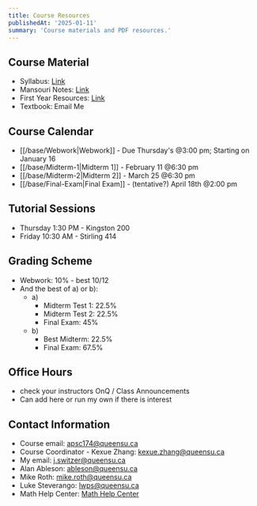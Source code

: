 ```yaml
---
title: Course Resources
publishedAt: '2025-01-11'
summary: 'Course materials and PDF resources.'
---
```


## Course Material

- Syllabus: [Link](/base/Syllabus2025.pdf)
- Mansouri Notes: [Link](/base/Mansouri-Notes.pdf)
- First Year Resources: [Link](/base/First-Year-Resources.pdf)
- Textbook: Email Me

## Course Calendar

- [[/base/Webwork|Webwork]] - Due Thursday's @3:00 pm; Starting on January 16
- [[/base/Midterm-1|Midterm 1]] - February 11 @6:30 pm
- [[/base/Midterm-2|Midterm 2]] - March 25 @6:30 pm
- [[/base/Final-Exam|Final Exam]] - (tentative?) April 18th @2:00 pm

## Tutorial Sessions

- Thursday 1:30 PM - Kingston 200
- Friday 10:30 AM - Stirling 414

## Grading Scheme

- Webwork: 10% - best 10/12
- And the best of a) or b):
  - a) 
    - Midterm Test 1: 22.5%
    - Midterm Test 2: 22.5%
    - Final Exam: 45%
  - b)
    - Best Midterm: 22.5%
    - Final Exam: 67.5%

## Office Hours
- check your instructors OnQ / Class Announcements
- Can add here or run my own if there is interest

## Contact Information

- Course email: [apsc174@queensu.ca](mailto:apsc174@queensu.ca)
- Course Coordinator - Kexue Zhang: [kexue.zhang@queensu.ca](mailto:kexue.zhang@queensu.ca)
- My email: [j.switzer@queensu.ca](mailto:j.switzer@queensu.ca)
- Alan Ableson: [ableson@queensu.ca](mailto:ableson@queensu.ca)
- Mike Roth: [mike.roth@queensu.ca](mailto:mike.roth@queensu.ca)
- Luke Steverango: [lwps@queensu.ca](mailto:lwps@queensu.ca)
- Math Help Center: [Math Help Center](https://www.queensu.ca/mathstat/undergraduate/current-undergraduate/help)



